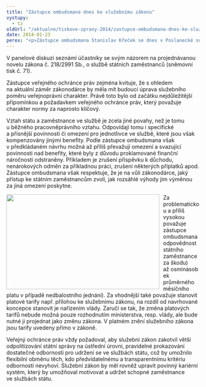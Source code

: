```yaml
---
title: "Zástupce ombudsmana dnes ke služebnímu zákonu"
vystupy:
  - tz
oldUrl: "/aktualne/tiskove-zpravy-2014/zastupce-ombudsmana-dnes-ke-sluzebnimu-zakonu"
date: 2014-01-23
perex: "<p>Zástupce ombudsmana Stanislav Křeček se dnes v Poslanecké sněmovně účastní pracovního semináře ke služebnímu zákonu „Kvalitní státní správa. Cesta k řádné správě věcí veřejných.“, který se koná pod záštitou předsedy ústavně právního výboru.</p>"
---
```


<!-- imported from the old website -->

<p>V panelové diskuzi seznámí účastníky se svým názorem na projednávanou novelu zákona č. 218/2991 Sb., o službě státních zaměstnanců (sněmovní tisk č. 71).</p><p>Zástupce veřejného ochránce práv zejména kvituje, že s ohledem na aktuální záměr zákonodárce by měla mít budoucí úprava služebního poměru veřejnoprávní charakter. Právě toto bylo od začátku nejdůležitější připomínkou a požadavkem veřejného ochránce práv, který považuje charakter normy za naprosto klíčový.</p><p>Vztah státu a zaměstnance ve službě je zcela jiné povahy, než je tomu u běžného pracovněprávního vztahu. Odpovídají tomu i specifické a přísnější povinnosti či omezení pro jednotlivce ve službě, které jsou však kompenzovány jinými benefity. Podle zástupce ombudsmana však v předkládaném návrhu možná až příliš převažují omezení a svazující povinnosti nad benefity, které byly z důvodu proklamované finanční náročnosti odstraněny. Příkladem je zrušení příspěvku k důchodu, nenárokových odměn za příkladnou práci, zrušení některých příplatků apod. Zástupce ombudsmana však respektuje, že je na vůli zákonodárce, jaký přístup ke státním zaměstnancům zvolí, jak rozsáhlé výhody jim výměnou za jiná omezení poskytne.</p><p><img src="/uploads-import/uploads/RTEmagicC_publicservant.jpg.jpg" style="PADDING-RIGHT: 10px; FLOAT: left" height="248" width="399" alt="" />Za problematickou a příliš vysokou považuje zástupce ombudsmana odpovědnost státního zaměstnance za škodu) až osminásobek průměrného měsíčního platu v případě nedbalostního jednání). Za vhodnější také považuje stanovit platové tarify např. přílohou ke služebnímu zákonu, na rozdíl od navrhované koncepce stanovit je nařízením vlády. Zaručí se tak, že změna platových tarifů nebude možná pouze rozhodnutím ministerstva, resp. vlády, ale bude nutné ji projednat jako změnu zákona. V platném znění služebního zákona jsou tarify uvedeny přímo v zákoně.</p><p>Veřejný ochránce práv vždy požadoval, aby služební zákon zakotvil větší odpolitizování státní správy na ústřední úrovni, pravidelné prokazování dostatečné odbornosti pro udržení se ve službách státu, což by umožnilo flexibilní obměnu těch, kdo předvídatelnému a transparentnímu kritériu odbornosti nevyhoví. Služební zákon by měl rovněž upravit povinný kariérní systém, který by umožňoval motivovat a udržet schopné zaměstnance ve službách státu.</p>
